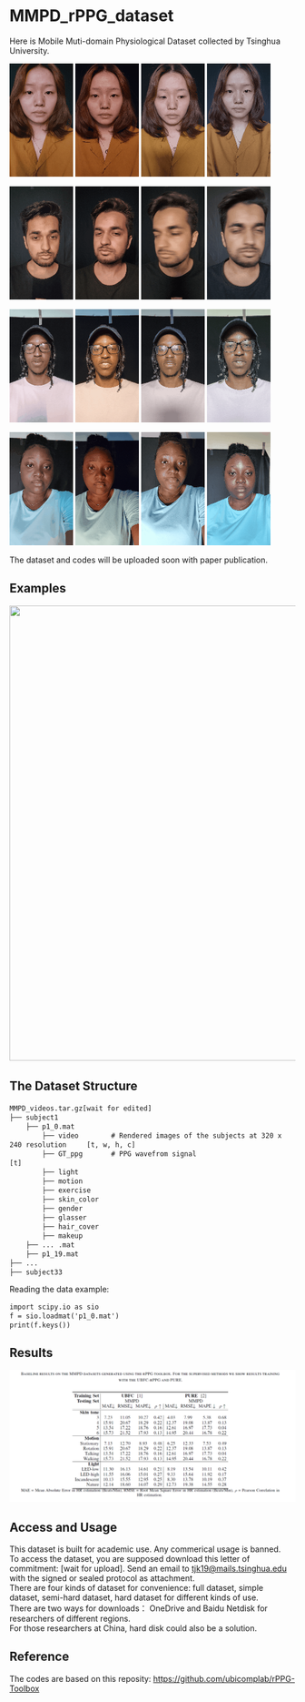 # MMPD_rPPG_dataset
Here is Mobile Muti-domain Physiological Dataset collected by Tsinghua University.

![](gif/LED-low_S.gif)
![](gif/LED-high_S.gif)
![](gif/Incandescent_S.gif)
![](gif/Nature_S.gif)

![](gif/LED-low_R.gif)
![](gif/LED-high_R.gif)
![](gif/Incandescent_R.gif)
![](gif/Nature_R.gif)

![](gif/LED-low_T.gif)
![](gif/LED-high_T.gif)
![](gif/Incandescent_T.gif)
![](gif/Nature_T.gif)

![](gif/LED-low_W.gif)
![](gif/LED-high_W.gif)
![](gif/Incandescent_W.gif)
![](gif/Nature_W.gif)

The dataset and codes will be uploaded soon with paper publication.

## Examples
<img src="https://github.com/McJackTang/Markdown_images/blob/main/dataset_sample.png?raw=true" width=600 height=800 />

## The Dataset Structure
```
MMPD_videos.tar.gz[wait for edited]
├── subject1
    ├── p1_0.mat
        ├── video        # Rendered images of the subjects at 320 x 240 resolution     [t, w, h, c]
        ├── GT_ppg       # PPG wavefrom signal                                         [t]
        ├── light        
        ├── motion
        ├── exercise
        ├── skin_color
        ├── gender
        ├── glasser
        ├── hair_cover
        ├── makeup
    ├── ... .mat
    ├── p1_19.mat
├── ...
├── subject33
```
 
Reading the data example:
 
```
import scipy.io as sio
f = sio.loadmat('p1_0.mat')
print(f.keys())
```

## Results
<img src='https://github.com/McJackTang/Markdown_images/blob/main/result1.png' />

## Access and Usage
This dataset is built for academic use. Any commerical usage is banned.  
To access the dataset, you are supposed download this letter of commitment: [wait for upload]. Send an email to <tjk19@mails.tsinghua.edu> with the signed or sealed protocol as attachment.  
There are four kinds of dataset for convenience: full dataset, simple dataset, semi-hard dataset, hard dataset for different kinds of use.  
There are two ways for downloads： OneDrive and Baidu Netdisk for researchers of different regions.  
For those researchers at China, hard disk could also be a solution.

## Reference
The codes are based on this reposity: <https://github.com/ubicomplab/rPPG-Toolbox>
